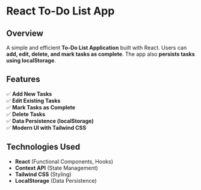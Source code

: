 # React To-Do List App

## Overview
A simple and efficient **To-Do List Application** built with React. Users can **add, edit, delete, and mark tasks as complete**. The app also **persists tasks using localStorage**.

## Features
✅ **Add New Tasks**  
✅ **Edit Existing Tasks**  
✅ **Mark Tasks as Complete**  
✅ **Delete Tasks**  
✅ **Data Persistence (localStorage)**  
✅ **Modern UI with Tailwind CSS**  

## Technologies Used
- **React** (Functional Components, Hooks)  
- **Context API** (State Management)  
- **Tailwind CSS** (Styling)  
- **LocalStorage** (Data Persistence)  